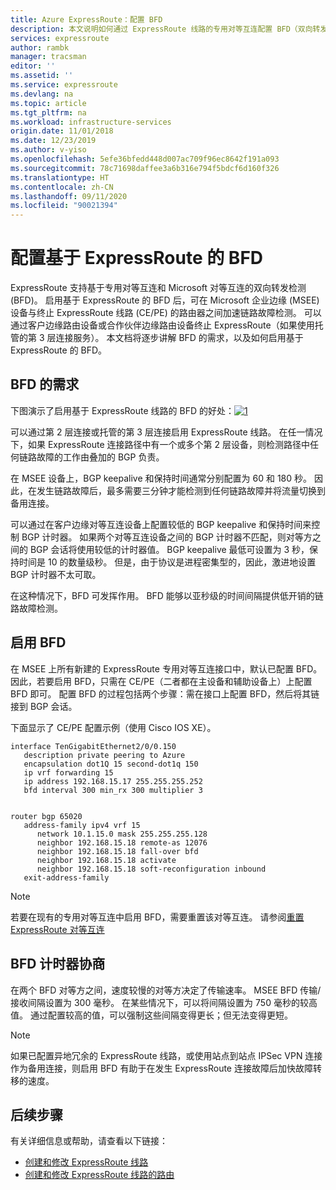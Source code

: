 ```yaml
---
title: Azure ExpressRoute：配置 BFD
description: 本文说明如何通过 ExpressRoute 线路的专用对等互连配置 BFD（双向转发检测）。
services: expressroute
author: rambk
manager: tracsman
editor: ''
ms.assetid: ''
ms.service: expressroute
ms.devlang: na
ms.topic: article
ms.tgt_pltfrm: na
ms.workload: infrastructure-services
origin.date: 11/01/2018
ms.date: 12/23/2019
ms.author: v-yiso
ms.openlocfilehash: 5efe36bfedd448d007ac709f96ec8642f191a093
ms.sourcegitcommit: 78c71698daffee3a6b316e794f5bdcf6d160f326
ms.translationtype: HT
ms.contentlocale: zh-CN
ms.lasthandoff: 09/11/2020
ms.locfileid: "90021394"
---
```

# <a name="configure-bfd-over-expressroute"></a>配置基于 ExpressRoute 的 BFD

ExpressRoute 支持基于专用对等互连和 Microsoft 对等互连的双向转发检测 (BFD)。 启用基于 ExpressRoute 的 BFD 后，可在 Microsoft 企业边缘 (MSEE) 设备与终止 ExpressRoute 线路 (CE/PE) 的路由器之间加速链路故障检测。 可以通过客户边缘路由设备或合作伙伴边缘路由设备终止 ExpressRoute（如果使用托管的第 3 层连接服务）。 本文档将逐步讲解 BFD 的需求，以及如何启用基于 ExpressRoute 的 BFD。

## <a name="need-for-bfd"></a>BFD 的需求

下图演示了启用基于 ExpressRoute 线路的 BFD 的好处：[![1]][1]

可以通过第 2 层连接或托管的第 3 层连接启用 ExpressRoute 线路。 在任一情况下，如果 ExpressRoute 连接路径中有一个或多个第 2 层设备，则检测路径中任何链路故障的工作由叠加的 BGP 负责。

在 MSEE 设备上，BGP keepalive 和保持时间通常分别配置为 60 和 180 秒。 因此，在发生链路故障后，最多需要三分钟才能检测到任何链路故障并将流量切换到备用连接。

可以通过在客户边缘对等互连设备上配置较低的 BGP keepalive 和保持时间来控制 BGP 计时器。 如果两个对等互连设备之间的 BGP 计时器不匹配，则对等方之间的 BGP 会话将使用较低的计时器值。 BGP keepalive 最低可设置为 3 秒，保持时间是 10 的数量级秒。 但是，由于协议是进程密集型的，因此，激进地设置 BGP 计时器不太可取。

在这种情况下，BFD 可发挥作用。 BFD 能够以亚秒级的时间间隔提供低开销的链路故障检测。 


## <a name="enabling-bfd"></a>启用 BFD

在 MSEE 上所有新建的 ExpressRoute 专用对等互连接口中，默认已配置 BFD。 因此，若要启用 BFD，只需在 CE/PE（二者都在主设备和辅助设备上）上配置 BFD 即可。 配置 BFD 的过程包括两个步骤：需在接口上配置 BFD，然后将其链接到 BGP 会话。

下面显示了 CE/PE 配置示例（使用 Cisco IOS XE）。 

```console
interface TenGigabitEthernet2/0/0.150
   description private peering to Azure
   encapsulation dot1Q 15 second-dot1q 150
   ip vrf forwarding 15
   ip address 192.168.15.17 255.255.255.252
   bfd interval 300 min_rx 300 multiplier 3


router bgp 65020
   address-family ipv4 vrf 15
      network 10.1.15.0 mask 255.255.255.128
      neighbor 192.168.15.18 remote-as 12076
      neighbor 192.168.15.18 fall-over bfd
      neighbor 192.168.15.18 activate
      neighbor 192.168.15.18 soft-reconfiguration inbound
   exit-address-family
```

>[!NOTE]
>若要在现有的专用对等互连中启用 BFD，需要重置该对等互连。 请参阅[重置 ExpressRoute 对等互连][ResetPeering]
>

## <a name="bfd-timer-negotiation"></a>BFD 计时器协商

在两个 BFD 对等方之间，速度较慢的对等方决定了传输速率。 MSEE BFD 传输/接收间隔设置为 300 毫秒。 在某些情况下，可以将间隔设置为 750 毫秒的较高值。 通过配置较高的值，可以强制这些间隔变得更长；但无法变得更短。

>[!NOTE]
>如果已配置异地冗余的 ExpressRoute 线路，或使用站点到站点 IPSec VPN 连接作为备用连接，则启用 BFD 有助于在发生 ExpressRoute 连接故障后加快故障转移的速度。 
>

## <a name="next-steps"></a>后续步骤

有关详细信息或帮助，请查看以下链接：

- [创建和修改 ExpressRoute 线路][CreateCircuit]
- [创建和修改 ExpressRoute 线路的路由][CreatePeering]

<!--Image References-->
[1]: ./media/expressroute-bfd/BFD_Need.png "BFD 加快链路故障推测时间"

<!--Link References-->
[CreateCircuit]: /expressroute/expressroute-howto-circuit-portal-resource-manager 
[CreatePeering]: /expressroute/expressroute-howto-routing-portal-resource-manager
[ResetPeering]: /azure/expressroute/expressroute-howto-reset-peering






